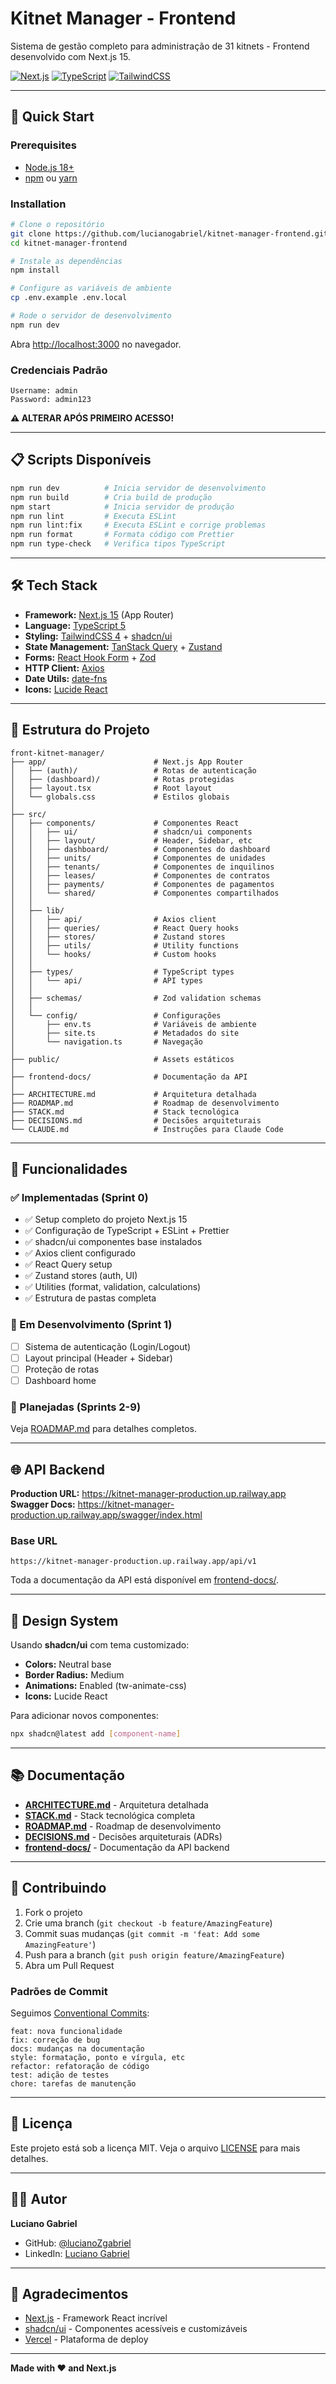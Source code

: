 # Kitnet Manager - Frontend

Sistema de gestão completo para administração de 31 kitnets - Frontend desenvolvido com Next.js 15.

[![Next.js](https://img.shields.io/badge/Next.js-15-black)](https://nextjs.org)
[![TypeScript](https://img.shields.io/badge/TypeScript-5-blue)](https://www.typescriptlang.org)
[![TailwindCSS](https://img.shields.io/badge/TailwindCSS-4-38bdf8)](https://tailwindcss.com)

---

## 🚀 Quick Start

### Prerequisites

- [Node.js 18+](https://nodejs.org)
- [npm](https://www.npmjs.com) ou [yarn](https://yarnpkg.com)

### Installation

```bash
# Clone o repositório
git clone https://github.com/lucianogabriel/kitnet-manager-frontend.git
cd kitnet-manager-frontend

# Instale as dependências
npm install

# Configure as variáveis de ambiente
cp .env.example .env.local

# Rode o servidor de desenvolvimento
npm run dev
```

Abra [http://localhost:3000](http://localhost:3000) no navegador.

### Credenciais Padrão

```
Username: admin
Password: admin123
```

**⚠️ ALTERAR APÓS PRIMEIRO ACESSO!**

---

## 📋 Scripts Disponíveis

```bash
npm run dev          # Inicia servidor de desenvolvimento
npm run build        # Cria build de produção
npm start            # Inicia servidor de produção
npm run lint         # Executa ESLint
npm run lint:fix     # Executa ESLint e corrige problemas
npm run format       # Formata código com Prettier
npm run type-check   # Verifica tipos TypeScript
```

---

## 🛠️ Tech Stack

- **Framework:** [Next.js 15](https://nextjs.org) (App Router)
- **Language:** [TypeScript 5](https://www.typescriptlang.org)
- **Styling:** [TailwindCSS 4](https://tailwindcss.com) + [shadcn/ui](https://ui.shadcn.com)
- **State Management:** [TanStack Query](https://tanstack.com/query) + [Zustand](https://zustand-demo.pmnd.rs)
- **Forms:** [React Hook Form](https://react-hook-form.com) + [Zod](https://zod.dev)
- **HTTP Client:** [Axios](https://axios-http.com)
- **Date Utils:** [date-fns](https://date-fns.org)
- **Icons:** [Lucide React](https://lucide.dev)

---

## 📁 Estrutura do Projeto

```
front-kitnet-manager/
├── app/                        # Next.js App Router
│   ├── (auth)/                 # Rotas de autenticação
│   ├── (dashboard)/            # Rotas protegidas
│   ├── layout.tsx              # Root layout
│   └── globals.css             # Estilos globais
│
├── src/
│   ├── components/             # Componentes React
│   │   ├── ui/                 # shadcn/ui components
│   │   ├── layout/             # Header, Sidebar, etc
│   │   ├── dashboard/          # Componentes do dashboard
│   │   ├── units/              # Componentes de unidades
│   │   ├── tenants/            # Componentes de inquilinos
│   │   ├── leases/             # Componentes de contratos
│   │   ├── payments/           # Componentes de pagamentos
│   │   └── shared/             # Componentes compartilhados
│   │
│   ├── lib/
│   │   ├── api/                # Axios client
│   │   ├── queries/            # React Query hooks
│   │   ├── stores/             # Zustand stores
│   │   ├── utils/              # Utility functions
│   │   └── hooks/              # Custom hooks
│   │
│   ├── types/                  # TypeScript types
│   │   └── api/                # API types
│   │
│   ├── schemas/                # Zod validation schemas
│   │
│   └── config/                 # Configurações
│       ├── env.ts              # Variáveis de ambiente
│       ├── site.ts             # Metadados do site
│       └── navigation.ts       # Navegação
│
├── public/                     # Assets estáticos
│
├── frontend-docs/              # Documentação da API
│
├── ARCHITECTURE.md             # Arquitetura detalhada
├── ROADMAP.md                  # Roadmap de desenvolvimento
├── STACK.md                    # Stack tecnológica
├── DECISIONS.md                # Decisões arquiteturais
└── CLAUDE.md                   # Instruções para Claude Code
```

---

## 🔑 Funcionalidades

### ✅ Implementadas (Sprint 0)

- ✅ Setup completo do projeto Next.js 15
- ✅ Configuração de TypeScript + ESLint + Prettier
- ✅ shadcn/ui componentes base instalados
- ✅ Axios client configurado
- ✅ React Query setup
- ✅ Zustand stores (auth, UI)
- ✅ Utilities (format, validation, calculations)
- ✅ Estrutura de pastas completa

### 🚧 Em Desenvolvimento (Sprint 1)

- [ ] Sistema de autenticação (Login/Logout)
- [ ] Layout principal (Header + Sidebar)
- [ ] Proteção de rotas
- [ ] Dashboard home

### 📅 Planejadas (Sprints 2-9)

Veja [ROADMAP.md](./ROADMAP.md) para detalhes completos.

---

## 🌐 API Backend

**Production URL:** https://kitnet-manager-production.up.railway.app
**Swagger Docs:** https://kitnet-manager-production.up.railway.app/swagger/index.html

### Base URL
```
https://kitnet-manager-production.up.railway.app/api/v1
```

Toda a documentação da API está disponível em [frontend-docs/](./frontend-docs/).

---

## 🎨 Design System

Usando **shadcn/ui** com tema customizado:

- **Colors:** Neutral base
- **Border Radius:** Medium
- **Animations:** Enabled (tw-animate-css)
- **Icons:** Lucide React

Para adicionar novos componentes:

```bash
npx shadcn@latest add [component-name]
```

---

## 📚 Documentação

- **[ARCHITECTURE.md](./ARCHITECTURE.md)** - Arquitetura detalhada
- **[STACK.md](./STACK.md)** - Stack tecnológica completa
- **[ROADMAP.md](./ROADMAP.md)** - Roadmap de desenvolvimento
- **[DECISIONS.md](./DECISIONS.md)** - Decisões arquiteturais (ADRs)
- **[frontend-docs/](./frontend-docs/)** - Documentação da API backend

---

## 🤝 Contribuindo

1. Fork o projeto
2. Crie uma branch (`git checkout -b feature/AmazingFeature`)
3. Commit suas mudanças (`git commit -m 'feat: Add some AmazingFeature'`)
4. Push para a branch (`git push origin feature/AmazingFeature`)
5. Abra um Pull Request

### Padrões de Commit

Seguimos [Conventional Commits](https://www.conventionalcommits.org/):

```
feat: nova funcionalidade
fix: correção de bug
docs: mudanças na documentação
style: formatação, ponto e vírgula, etc
refactor: refatoração de código
test: adição de testes
chore: tarefas de manutenção
```

---

## 📝 Licença

Este projeto está sob a licença MIT. Veja o arquivo [LICENSE](LICENSE) para mais detalhes.

---

## 👨‍💻 Autor

**Luciano Gabriel**

- GitHub: [@lucianoZgabriel](https://github.com/lucianoZgabriel)
- LinkedIn: [Luciano Gabriel](https://linkedin.com/in/lucianogabriel)

---

## 🙏 Agradecimentos

- [Next.js](https://nextjs.org) - Framework React incrível
- [shadcn/ui](https://ui.shadcn.com) - Componentes acessíveis e customizáveis
- [Vercel](https://vercel.com) - Plataforma de deploy

---

**Made with ❤️ and Next.js**
